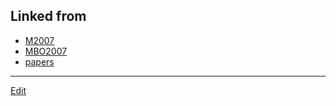 ## Linked from

* [M2007](M2007.md)
* [MBO2007](MBO2007.md)
* [papers](papers.md)


----
[Edit](https://github.com/vitroid/vitroid.github.io/blob/master/MD/paper2007.md)
